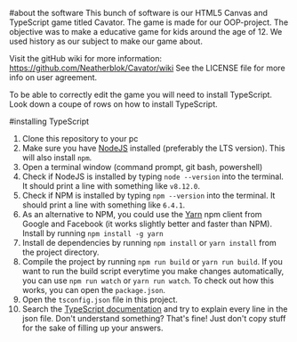 #about the software
This bunch of software is our HTML5 Canvas and TypeScript game titled Cavator.
The game is made for our OOP-project. The objective was to make a educative game for kids around the age of 12.
We used history as our subject to make our game about.

Visit the gitHub wiki for more information: https://github.com/Neatherblok/Cavator/wiki
See the LICENSE file for more info on user agreement.

To be able to correctly edit the game you will need to install TypeScript.
Look down a coupe of rows on how to install TypeScript.

#installing TypeScript
1. Clone this repository to your pc
2. Make sure you have [NodeJS](https://nodejs.org/en/download/) installed (preferably the LTS version). This will also install `npm`.
3. Open a terminal window (command prompt, git bash, powershell)
4. Check if NodeJS is installed by typing `node --version` into the terminal. It should print a line with something like `v8.12.0`.
5. Check if NPM is installed by typing  `npm --version` into the terminal. It should print a line with something like `6.4.1`.
6. As an alternative to NPM, you could use the [Yarn](yarnpkg.com) npm client from Google and Facebook (it works slightly better and faster than NPM). Install by running `npm install -g yarn`
7. Install de dependencies by running `npm install` or `yarn install` from the project directory.
8. Compile the project by running `npm run build` or `yarn run build`. If you want to run the build script everytime you make changes automatically, you can use `npm run watch` or `yarn run watch`. To check out how this works, you can open the `package.json`.
9. Open the `tsconfig.json` file in this project.
10. Search the [TypeScript documentation](https://www.typescriptlang.org/docs/home.html) and try to explain every line in the json file. Don't understand something? That's fine! Just don't copy stuff for the sake of filling up your answers.